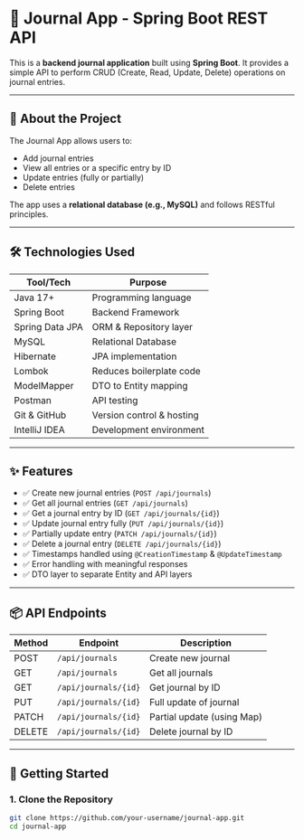 # 📓 Journal App - Spring Boot REST API
This is a **backend journal application** built using **Spring Boot**. It provides a simple API to perform CRUD (Create, Read, Update, Delete) operations on journal entries.

---

## 📓 About the Project

The Journal App allows users to:

- Add journal entries
- View all entries or a specific entry by ID
- Update entries (fully or partially)
- Delete entries

The app uses a **relational database (e.g., MySQL)** and follows RESTful principles.

---

## 🛠️ Technologies Used

| Tool/Tech               | Purpose                             |
|------------------------|-------------------------------------|
| Java 17+               | Programming language                |
| Spring Boot            | Backend Framework                   |
| Spring Data JPA        | ORM & Repository layer              |
| MySQL                  | Relational Database                 |
| Hibernate              | JPA implementation                  |
| Lombok                 | Reduces boilerplate code            |
| ModelMapper            | DTO to Entity mapping               |
| Postman                | API testing                         |
| Git & GitHub           | Version control & hosting           |
| IntelliJ IDEA          | Development environment             |

---

## ✨ Features

- ✅ Create new journal entries (`POST /api/journals`)
- ✅ Get all journal entries (`GET /api/journals`)
- ✅ Get a journal entry by ID (`GET /api/journals/{id}`)
- ✅ Update journal entry fully (`PUT /api/journals/{id}`)
- ✅ Partially update entry (`PATCH /api/journals/{id}`)
- ✅ Delete a journal entry (`DELETE /api/journals/{id}`)
- ✅ Timestamps handled using `@CreationTimestamp` & `@UpdateTimestamp`
- ✅ Error handling with meaningful responses
- ✅ DTO layer to separate Entity and API layers

---

## 📦 API Endpoints

| Method | Endpoint                  | Description                      |
|--------|---------------------------|----------------------------------|
| POST   | `/api/journals`           | Create new journal               |
| GET    | `/api/journals`           | Get all journals                 |
| GET    | `/api/journals/{id}`      | Get journal by ID                |
| PUT    | `/api/journals/{id}`      | Full update of journal           |
| PATCH  | `/api/journals/{id}`      | Partial update (using Map)       |
| DELETE | `/api/journals/{id}`      | Delete journal by ID             |

---

## 🚀 Getting Started

### 1. Clone the Repository
```bash
git clone https://github.com/your-username/journal-app.git
cd journal-app
